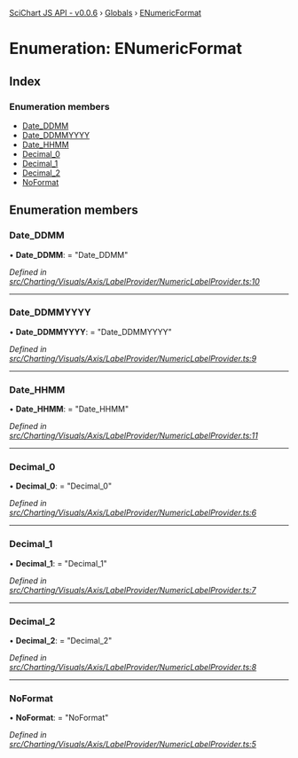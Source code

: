 [SciChart JS API - v0.0.6](../README.md) › [Globals](../globals.md) › [ENumericFormat](enumericformat.md)

# Enumeration: ENumericFormat

## Index

### Enumeration members

* [Date_DDMM](enumericformat.md#date_ddmm)
* [Date_DDMMYYYY](enumericformat.md#date_ddmmyyyy)
* [Date_HHMM](enumericformat.md#date_hhmm)
* [Decimal_0](enumericformat.md#decimal_0)
* [Decimal_1](enumericformat.md#decimal_1)
* [Decimal_2](enumericformat.md#decimal_2)
* [NoFormat](enumericformat.md#noformat)

## Enumeration members

###  Date_DDMM

• **Date_DDMM**: = "Date_DDMM"

*Defined in [src/Charting/Visuals/Axis/LabelProvider/NumericLabelProvider.ts:10](https://github.com/ABTSoftware/SciChart.Dev/blob/34ff3115c2/Web/src/SciChart/src/Charting/Visuals/Axis/LabelProvider/NumericLabelProvider.ts#L10)*

___

###  Date_DDMMYYYY

• **Date_DDMMYYYY**: = "Date_DDMMYYYY"

*Defined in [src/Charting/Visuals/Axis/LabelProvider/NumericLabelProvider.ts:9](https://github.com/ABTSoftware/SciChart.Dev/blob/34ff3115c2/Web/src/SciChart/src/Charting/Visuals/Axis/LabelProvider/NumericLabelProvider.ts#L9)*

___

###  Date_HHMM

• **Date_HHMM**: = "Date_HHMM"

*Defined in [src/Charting/Visuals/Axis/LabelProvider/NumericLabelProvider.ts:11](https://github.com/ABTSoftware/SciChart.Dev/blob/34ff3115c2/Web/src/SciChart/src/Charting/Visuals/Axis/LabelProvider/NumericLabelProvider.ts#L11)*

___

###  Decimal_0

• **Decimal_0**: = "Decimal_0"

*Defined in [src/Charting/Visuals/Axis/LabelProvider/NumericLabelProvider.ts:6](https://github.com/ABTSoftware/SciChart.Dev/blob/34ff3115c2/Web/src/SciChart/src/Charting/Visuals/Axis/LabelProvider/NumericLabelProvider.ts#L6)*

___

###  Decimal_1

• **Decimal_1**: = "Decimal_1"

*Defined in [src/Charting/Visuals/Axis/LabelProvider/NumericLabelProvider.ts:7](https://github.com/ABTSoftware/SciChart.Dev/blob/34ff3115c2/Web/src/SciChart/src/Charting/Visuals/Axis/LabelProvider/NumericLabelProvider.ts#L7)*

___

###  Decimal_2

• **Decimal_2**: = "Decimal_2"

*Defined in [src/Charting/Visuals/Axis/LabelProvider/NumericLabelProvider.ts:8](https://github.com/ABTSoftware/SciChart.Dev/blob/34ff3115c2/Web/src/SciChart/src/Charting/Visuals/Axis/LabelProvider/NumericLabelProvider.ts#L8)*

___

###  NoFormat

• **NoFormat**: = "NoFormat"

*Defined in [src/Charting/Visuals/Axis/LabelProvider/NumericLabelProvider.ts:5](https://github.com/ABTSoftware/SciChart.Dev/blob/34ff3115c2/Web/src/SciChart/src/Charting/Visuals/Axis/LabelProvider/NumericLabelProvider.ts#L5)*
